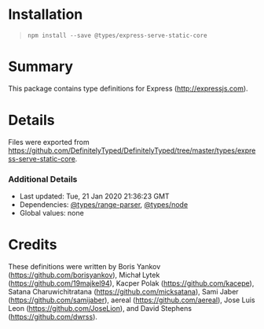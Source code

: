 # Installation
> `npm install --save @types/express-serve-static-core`

# Summary
This package contains type definitions for Express (http://expressjs.com).

# Details
Files were exported from https://github.com/DefinitelyTyped/DefinitelyTyped/tree/master/types/express-serve-static-core.

### Additional Details
 * Last updated: Tue, 21 Jan 2020 21:36:23 GMT
 * Dependencies: [@types/range-parser](https://npmjs.com/package/@types/range-parser), [@types/node](https://npmjs.com/package/@types/node)
 * Global values: none

# Credits
These definitions were written by Boris Yankov (https://github.com/borisyankov), Michał Lytek (https://github.com/19majkel94), Kacper Polak (https://github.com/kacepe), Satana Charuwichitratana (https://github.com/micksatana), Sami Jaber (https://github.com/samijaber), aereal (https://github.com/aereal), Jose Luis Leon (https://github.com/JoseLion), and David Stephens (https://github.com/dwrss).
